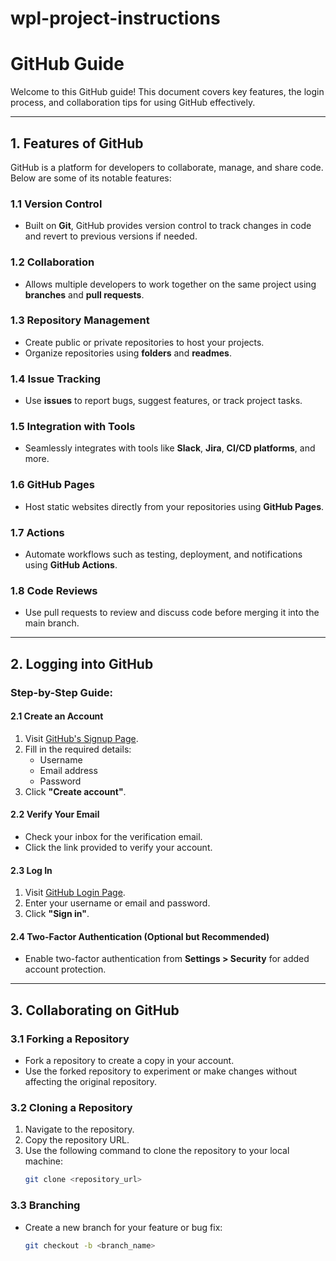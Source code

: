 # wpl-project-instructions
# GitHub Guide

Welcome to this GitHub guide! This document covers key features, the login process, and collaboration tips for using GitHub effectively.

---

## 1. Features of GitHub
GitHub is a platform for developers to collaborate, manage, and share code. Below are some of its notable features:

### 1.1 Version Control
- Built on **Git**, GitHub provides version control to track changes in code and revert to previous versions if needed.

### 1.2 Collaboration
- Allows multiple developers to work together on the same project using **branches** and **pull requests**.

### 1.3 Repository Management
- Create public or private repositories to host your projects.
- Organize repositories using **folders** and **readmes**.

### 1.4 Issue Tracking
- Use **issues** to report bugs, suggest features, or track project tasks.

### 1.5 Integration with Tools
- Seamlessly integrates with tools like **Slack**, **Jira**, **CI/CD platforms**, and more.

### 1.6 GitHub Pages
- Host static websites directly from your repositories using **GitHub Pages**.

### 1.7 Actions
- Automate workflows such as testing, deployment, and notifications using **GitHub Actions**.

### 1.8 Code Reviews
- Use pull requests to review and discuss code before merging it into the main branch.

---

## 2. Logging into GitHub

### Step-by-Step Guide:

#### 2.1 Create an Account
1. Visit [GitHub's Signup Page](https://github.com/).
2. Fill in the required details: 
   - Username
   - Email address
   - Password
3. Click **"Create account"**.

#### 2.2 Verify Your Email
- Check your inbox for the verification email.
- Click the link provided to verify your account.

#### 2.3 Log In
1. Visit [GitHub Login Page](https://github.com/login).
2. Enter your username or email and password.
3. Click **"Sign in"**.

#### 2.4 Two-Factor Authentication (Optional but Recommended)
- Enable two-factor authentication from **Settings > Security** for added account protection.

---

## 3. Collaborating on GitHub

### 3.1 Forking a Repository
- Fork a repository to create a copy in your account.
- Use the forked repository to experiment or make changes without affecting the original repository.

### 3.2 Cloning a Repository
1. Navigate to the repository.
2. Copy the repository URL.
3. Use the following command to clone the repository to your local machine:
   ```bash
   git clone <repository_url>
### 3.3 Branching
- Create a new branch for your feature or bug fix:
  ```bash
  git checkout -b <branch_name>
